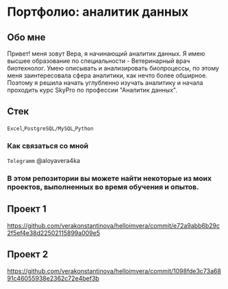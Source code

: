 # Портфолио: аналитик данных

## Обо мне 

Привет! меня зовут Вера, я начинающий аналитик данных.
Я имею высшее образование по специальности - Ветеринарный врач биотехнолог.
Умею описывать и анализировать биопроцессы, по этому меня заинтересовала сфера аналитики, как нечто более обширное.
Поэтому я решила начать углубленно изучать аналитику и начала проходить курс  SkyPro по профессии "Аналитик данных".


## Стек
``Excel``,``PostgreSQL/MySQL``,``Python ``

### Как связаться со мной 
```Telegramm``` @aloyavera4ka
### В этом репозитории вы можете найти некоторые из моих проектов, выполненных во время обучения и опытов.

## Проект 1 
https://github.com/verakonstantinova/helloimvera/commit/e72a9abb6b29c2f5ef4e38d22502115899a009e5

## Проект 2
https://github.com/verakonstantinova/helloimvera/commit/1098fde3c73a6891c46055938e2362c72e4bef3b
